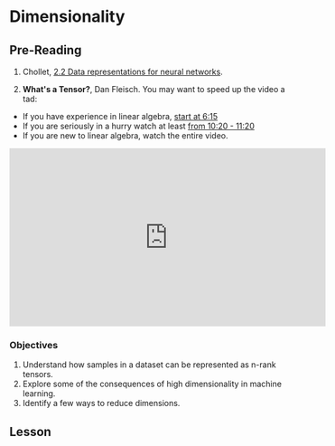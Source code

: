 # Dimensionality

## Pre-Reading

1. Chollet, [2.2 Data representations for neural networks](https://learning.oreilly.com/library/view/deep-learning-with/9781617296864/Text/02.htm#:-:text=2.2%20Data%20representations%20,for%20neural%20networks).

2. **What's a Tensor?**, Dan Fleisch. You may want to speed up the video a tad:

- If you have experience in linear algebra, [start at 6:15](https://youtu.be/f5liqUk0ZTw?t=375)
- If you are seriously in a hurry watch at least [from 10:20 - 11:20](https://youtu.be/f5liqUk0ZTw?t=620)
- If you are new to linear algebra, watch the entire video.

<iframe width="560" height="315" src="https://www.youtube-nocookie.com/embed/f5liqUk0ZTw?si=02YMXVF0YpBT1FMF&amp;start=375" title="YouTube video player" frameborder="0" allow="accelerometer; autoplay; clipboard-write; encrypted-media; gyroscope; picture-in-picture; web-share" referrerpolicy="strict-origin-when-cross-origin" allowfullscreen></iframe>

### Objectives

1. Understand how samples in a dataset can be represented as n-rank tensors.
2. Explore some of the consequences of high dimensionality in machine learning.
3. Identify a few ways to reduce dimensions.

## Lesson
